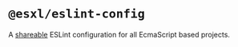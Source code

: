 # `@esxl/eslint-config`

A [shareable](https://eslint.org/docs/developer-guide/shareable-configs) ESLint configuration for all EcmaScript based projects.
